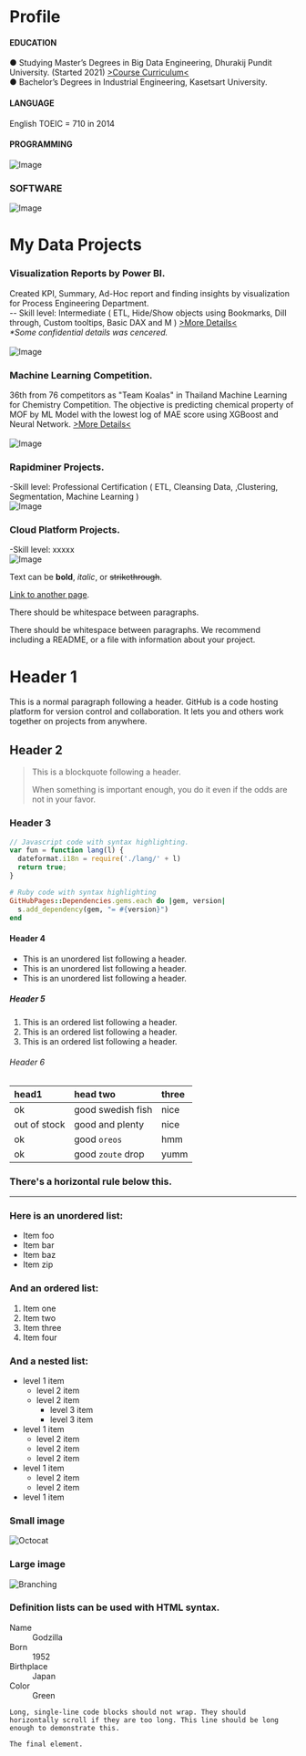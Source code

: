 # Profile<br />

#### EDUCATION<br /> 
● Studying Master’s Degrees in Big Data Engineering, Dhurakij Pundit University. (Started 2021) [>Course Curriculum<](https://cite.dpu.ac.th/bigdata/master-bigdata/structure-bigdata.html)<br />
● Bachelor’s Degrees in Industrial Engineering, Kasetsart University.<br />
#### LANGUAGE<br />
English TOEIC = 710 in 2014<br />
#### PROGRAMMING<br />
![Image](https://github.com/Pakkawatk/portfolio/blob/gh-pages/img/prog.png?raw=true)<br />
### SOFTWARE<br />
![Image](https://github.com/Pakkawatk/portfolio/blob/gh-pages/img/sw.png?raw=true)<br />
# My Data Projects<br />

### Visualization Reports by Power BI.<br /> 
Created KPI, Summary, Ad-Hoc report and finding insights by visualization for Process Engineering Department.<br />
-- Skill level: Intermediate ( ETL, Hide/Show objects using Bookmarks, Dill through, Custom tooltips, Basic DAX and M ) [>More Details<](https://cite.dpu.ac.th/bigdata/master-bigdata/structure-bigdata.html)<br />
_*Some confidential details was cencered._<br /><br />
![Image](https://github.com/Pakkawatk/portfolio/blob/gh-pages/img/pbi.png?raw=true)<br />

### Machine Learning Competition.<br /> 
36th from 76 competitors as "Team Koalas" in Thailand Machine Learning for Chemistry Competition. The objective is predicting chemical property of MOF by ML Model with the lowest log of MAE score using XGBoost and Neural Network. [>More Details<](https://cite.dpu.ac.th/bigdata/master-bigdata/structure-bigdata.html)<br /><br />
![Image](https://github.com/Pakkawatk/portfolio/blob/gh-pages/img/tmlcc.PNG?raw=true)<br />

### Rapidminer Projects.<br />
-Skill level: Professional Certification ( ETL, Cleansing Data, ,Clustering, Segmentation, Machine Learning )<br />
![Image](https://github.com/Pakkawatk/portfolio/blob/gh-pages/img/rapid1.PNG?raw=true)<br />

### Cloud Platform Projects.<br />
-Skill level: xxxxx<br />
![Image](https://github.com/Pakkawatk/portfolio/blob/gh-pages/img/rapid1.PNG?raw=true)<br />

Text can be **bold**, _italic_, or ~~strikethrough~~.

[Link to another page](./another-page.html).

There should be whitespace between paragraphs.

There should be whitespace between paragraphs. We recommend including a README, or a file with information about your project.

# Header 1

This is a normal paragraph following a header. GitHub is a code hosting platform for version control and collaboration. It lets you and others work together on projects from anywhere.

## Header 2

> This is a blockquote following a header.
>
> When something is important enough, you do it even if the odds are not in your favor.

### Header 3

```js
// Javascript code with syntax highlighting.
var fun = function lang(l) {
  dateformat.i18n = require('./lang/' + l)
  return true;
}
```

```ruby
# Ruby code with syntax highlighting
GitHubPages::Dependencies.gems.each do |gem, version|
  s.add_dependency(gem, "= #{version}")
end
```

#### Header 4

*   This is an unordered list following a header.
*   This is an unordered list following a header.
*   This is an unordered list following a header.

##### Header 5

1.  This is an ordered list following a header.
2.  This is an ordered list following a header.
3.  This is an ordered list following a header.

###### Header 6

| head1        | head two          | three |
|:-------------|:------------------|:------|
| ok           | good swedish fish | nice  |
| out of stock | good and plenty   | nice  |
| ok           | good `oreos`      | hmm   |
| ok           | good `zoute` drop | yumm  |

### There's a horizontal rule below this.

* * *

### Here is an unordered list:

*   Item foo
*   Item bar
*   Item baz
*   Item zip

### And an ordered list:

1.  Item one
1.  Item two
1.  Item three
1.  Item four

### And a nested list:

- level 1 item
  - level 2 item
  - level 2 item
    - level 3 item
    - level 3 item
- level 1 item
  - level 2 item
  - level 2 item
  - level 2 item
- level 1 item
  - level 2 item
  - level 2 item
- level 1 item

### Small image

![Octocat](https://github.githubassets.com/images/icons/emoji/octocat.png)

### Large image

![Branching](https://guides.github.com/activities/hello-world/branching.png)


### Definition lists can be used with HTML syntax.

<dl>
<dt>Name</dt>
<dd>Godzilla</dd>
<dt>Born</dt>
<dd>1952</dd>
<dt>Birthplace</dt>
<dd>Japan</dd>
<dt>Color</dt>
<dd>Green</dd>
</dl>

```
Long, single-line code blocks should not wrap. They should horizontally scroll if they are too long. This line should be long enough to demonstrate this.
```

```
The final element.
```

